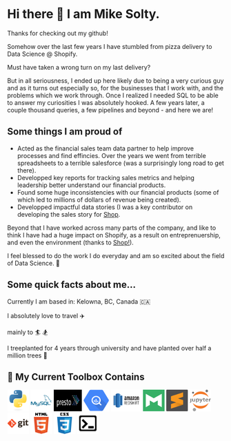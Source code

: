 # Hi there 👋 I am Mike Solty. 

Thanks for checking out my github!

Somehow over the last few years I have stumbled from pizza delivery to Data Science @ Shopify.

Must have taken a wrong turn on my last delivery? 

But in all seriousness, I ended up here likely due to being a very curious guy and as it turns out especially so, for the businesses that I work with, and the problems which we work through. Once I realized I needed SQL to be able to answer my curiosities I was absolutely hooked. A few years later, a couple thousand queries, a few pipelines and beyond - and here we are! 

## Some things I am proud of

- Acted as the financial sales team data partner to help improve processes and find effincies. Over the years we went from terrible spreadsheets to a terrible salesforce (was a surprisingly long road to get there).
- Developped key reports for tracking sales metrics and helping leadership better understand our financial products.
- Found some huge inconsistencies with our financial products (some of which led to millions of dollars of revenue being created).
- Developped impactful data stories (I was a key contributor on developing the sales story for [Shop](https://shop.app/what-shop-does).

Beyond that I have worked across many parts of the company, and like to think I have had a huge impact on Shopify, as a result on entreprenuership, and even the environment (thanks to [Shop!](https://shop.app/carbon-offsetting)).

I feel blessed to do the work I do everyday and am so excited about the field of Data Science. 🙏

## Some quick facts about me...

Currently I am based in: Kelowna, BC, Canada 🇨🇦

I absolutely love to travel ✈️

mainly to 🏄 🏂

I treeplanted for 4 years through university and have planted over half a million trees 🌴


## 🧰 My Current Toolbox Contains
<img src="images/python-original.svg" width=50 height=50> <img src="images/mysql-plain-wordmark.svg" width=50 height=50> <img src="images/presto-sql.png" width=65 height=50> <img src="images/bigquery-logo.png" width=60 height=50> <img src="images/amazon-redshift.png" width=70 height=50> <img src="images/mode-analytics.png" width=50 height=50> <img src="images/sublime-text.svg" width=50 height=50> <img src="images/jupyter-original-wordmark.svg" width=50 height=50> <img src="images/git-original-wordmark.svg" width=50 height=50> <img src="images/html5-original-wordmark.svg" width=50 height=50> <img src="images/css3-original-wordmark.svg" width=50 height=50> <img src="images/terminal.png" width=50 height=50>

